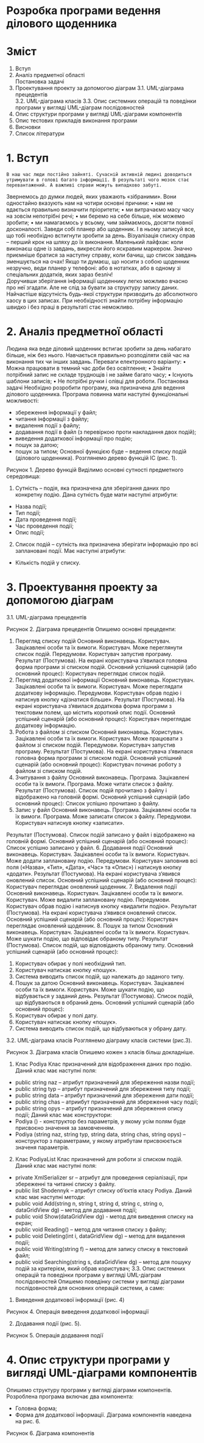# Розробка програми ведення ділового щоденника
# Зміст
1.	Вступ	
2.	Аналіз предметної області	
        Постановка задачі	
3.	Проектування проекту за допомогою діаграм
3.1.	UML-діаграма прецедентів	
3.2.	UML-діаграма класів	
3.3.	Опис системних операцій та поведінки програми у вигляді UML-діаграм послідовностей	
4.	Опис структури програми у вигляді UML-діаграми компонентів	
5.	Опис тестових прикладів виконання програми	
6.	Висновки	
7.	Список літератури

# 1.	Вступ
	В наш час люди постійно зайняті. Сучасній активній людині доводиться утримувати в голові багато інформації. В результаті чого мозок стає перевантажений. А важливі справи можуть випадково забуті. 
Звернемось до думки людей, яких уважають «зібраними».
 Вони одностайно вказують нам на чотири основні причини:
•	нам не вдається правильно визначити пріоритети;
•	ми витрачаємо масу часу на зовсім непотрібні речі;
•	ми беремо на себе більше, ніж можемо зробити;
•	ми намагаємось у всьому, чим займаємось, досягти повної досконалості.
Заведи собі планер або щоденник. І в ньому записуй все, що тобі необхідно встигнути зробити за день. Візуалізація списку справ – перший крок на шляху до їх виконання.
 Маленький лайфхак: коли виконаєш одне із завдань, викресли його яскравим маркером. Значно приємніше братися за наступну справу, коли бачиш, що список завдань зменшується на очах! Якщо ти думаєш, що носити з собою щоденник незручно, веди планер у телефоні: або в нотатках, або в одному зі спеціальних додатків, яких зараз безліч!	
Доручивши зберігання інформації щоденнику легко можливо вчасно про неї згадати.
Але не слід за бувати за структуру запису даних. Найчастіше відсутність будь-якої структури призводить до абсолютного хаосу в цих записах. При необхідності знайти потрібну інформацію швидко і без праці в результаті стає неможливо.
 
# 2.	Аналіз предметної області
Людина яка веде діловий щоденник встигає зробити за день набагато більше, ніж без нього. Навчається правильно розподіляти свій час на виконання тих чи інших завдань. 
Переваги електронного варіанту:
•	Можна працювати в темний час доби без освітлення;
•	Знайти потрібний запис не складе труднощів і не займе багато часу;
•	Існують шаблони записів;
•	Не потрібні ручки і олівці для роботи.
Постановка задачі
Необхідно розробити програму, яка призначена для ведення ділового щоденника. Програма повинна мати наступні функціональні можливості:
- збереження інформації у файл;
- читання інформації з файлу;
- видалення події з файлу;
- додавання події в файл (з перевіркою проти накладання двох подій);
- виведення додаткової інформації про подію;
- пошук за датою;
- пошук за типом;
Основної функцією буде – ведення списку подій (ділового щоденника). Розглянемо дерево функцій ІС (рис. 1).
 
Рисунок 1. Дерево функцій
Виділимо основні сутності предметного середовища:
1. Сутність – подія, яка призначена для зберігання даних про конкретну подію. Дана сутність буде мати наступні атрибути:
- Назва події;
- Тип події;
- Дата проведення події;
- Час проведення події;
- Опис події;
2. Список подій – сутність яка призначена зберігати інформацію про всі заплановані події. Має наступні атрибути:
- Кількість подій у списку.
 
# 3.	Проектування проекту за допомогою діаграм
3.1.	UML-діаграма прецедентів
 

Рисунок 2. Діаграма прецедентів
Опишемо основні прецеденти:
1. Перегляд списку подій
Основний виконавець. Користувач.
Зацікавлені особи та їх вимоги. Користувач. Може переглянути список подій.
Передумови. Користувач запустив програму.
Результат (Постумова). На екрані користувача з‘явилася головна форма програми зі списком подій.
Основний успішний сценарій (або основний процес):
Користувач переглядає список подій.
2. Перегляд додаткової інформації
Основний виконавець. Користувач.
Зацікавлені особи та їх вимоги. Користувач. Може переглядати додаткову інформацію.
Передумови. Користувач обрав подію і натиснув кнопку «дізнатися більше».
Результат (Постумова). На екрані користувача з‘явилася додаткова форма програми з текстовим полем, що містить короткий опис події.
Основний успішний сценарій (або основний процес):
Користувач переглядає додаткову інформацію.
3. Робота з файлом зі списком
Основний виконавець. Користувач.
Зацікавлені особи та їх вимоги. Користувач. Може працювати з файлом зі списком подій.
Передумови. Користувач запустив програму.
Результат (Постумова). На екрані користувача з‘явилася головна форма програми зі списком подій.
Основний успішний сценарій (або основний процес):
Користувач починає роботу з файлом зі списком подій.
4. Зчитування з файлу
Основний виконавець. Програма.
Зацікавлені особи та їх вимоги. Програма. Може читати список з файлу.
Результат (Постумова). Список подій прочитано з файлу і відображено на головній формі.
Основний успішний сценарій (або основний процес): Список успішно прочитано з файлу.
5. Запис у файл
Основний виконавець. Програма.
Зацікавлені особи та їх вимоги. Програма. Може записати список з файлу.
Передумови. Користувач натиснув кнопку «записати».

Результат (Постумова). Список подій записано у файл і відображено на головній формі.
Основний успішний сценарій (або основний процес): Список успішно записано у файл.
6. Додавання події
Основний виконавець. Користувач.
Зацікавлені особи та їх вимоги. Користувач. Може додати заплановану подію.
Передумови. Користувач заповнив всі поля («Назва», «Тип», «Дата», «Час» та «Опис») і натиснув кнопку «додати».
Результат (Постумова). На екрані користувача з‘явився оновлений список.
Основний успішний сценарій (або основний процес):
Користувач переглядає оновлений щоденник.
7. Видалення події
Основний виконавець. Користувач.
Зацікавлені особи та їх вимоги. Користувач. Може видалити заплановану подію.
Передумови. Користувач обрав подію і натиснув кнопку «видалити подію».
Результат (Постумова). На екрані користувача з‘явився оновлений список.
Основний успішний сценарій (або основний процес):
Користувач переглядає оновлений щоденник.
8. Пошук за типом
Основний виконавець. Користувач.
Зацікавлені особи та їх вимоги. Користувач. Може шукати подію, що відповідає обраному типу.
Результат (Постумова). Список подій, що відповідають обраному типу.
Основний успішний сценарій (або основний процес):
1. Користувач обирає у полі необхідний тип.
2. Користувач натискає кнопку «пошук».
3. Система виводить список подій, що належать до заданого типу.
9. Пошук за датою
Основний виконавець. Користувач.
Зацікавлені особи та їх вимоги. Користувач. Може шукати подію, що відбувається у заданий день.
Результат (Постумова). Список подій, що відбуваються в обраний день.
Основний успішний сценарій (або основний процес):
1. Користувач обирає у полі дату.
2. Користувач натискає кнопку «пошук».
3. Система виводить список подій, що відбуваються у обрану дату.

 
3.2.	UML-діаграма класів
Розглянемо діаграму класів системи (рис.3).
 
Рисунок 3. Діаграма класів
Опишемо кожен з класів більш докладніше.
1. Клас Podiya
Клас призначений для відображення даних про подію.
Даний клас має наступні поля:
- public string naz – атрибут призначений для збереження назви події;
- public string typ – атрибут призначений для збереження типу події;
- public string data – атрибут призначений для збереження дати події;
- public string chas – атриибут призначений для збереження часу події;
- public string opys – атрибут призначений для збереження опису події;
Даний клас має конструктори:
- Podiya () - конструктор без параметрів, у якому усім полям буде присвоєно значення за замовченням.
- Podiya (string naz, string typ, string data, string chas, string opys) – конструктор з параметрами, у якому атрибутам присвоюється значеня параметрів.
2. Клас PodiyaList
Клас призначений для роботи зі списком подій.
Даний клас має наступні поля:
- private XmlSerializer sr – атрибут для проведення серіалізації, при збереженні та читанні списку з файлу.
- public list<Podiya> Shodennyk – атрибут списку об’єктів класу Podiya.
Даний клас має наступні методи:
- public void Add(string n, string t, string d, string c, string o, dataGridView dg) – метод для додавання події;
- public void Show(dataGridView dg) - метод для виведення списку на екран;
- public void Reading() – метод для читання списку з файлу;
- public void Deleting(int i, dataGridView dg) – метод для видалення події;
- public void Writing(string f) – метод для запису списку в текстовий файл;
- public void Searching(string s, dataGridView dg) – метод для пошуку подій за критерієм, який обрав користувач;
3.3.	Опис системних операцій та поведінки програми у вигляді UML-діаграм послідовностей
Опишемо поведінку системи у вигляді діаграми послідовностей для основних операцій системи, а саме:
1. Виведення додаткової інформації (рис. 4)
 
Рисунок 4. Операція виведення додаткової інформації

2. Додавання події (рис. 5).
 
Рисунок 5. Операція додавання події
# 4.	 Опис структури програми у вигляді UML-діаграми компонентів
Опишемо структуру програми у вигляді діаграми компонентів.
Розроблена програма включає два компонента:
- Головна форма;
- Форма для додаткової інформації.
Діаграма компонентів наведена на рис. 6.
 
Рисунок 6. Діаграма компонентів
 
